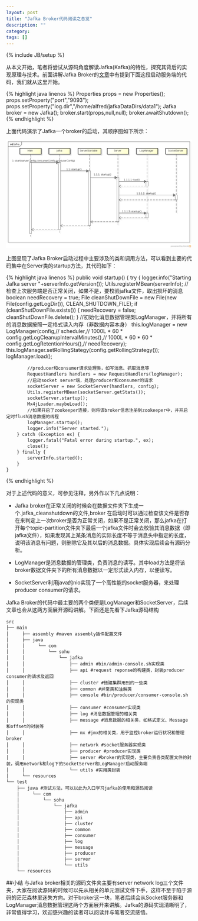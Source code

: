 ```yaml
---
layout: post
title: "Jafka Broker代码阅读之总览"
description: ""
category: 
tags: []
---
```

{% include JB/setup %}

从本文开始，笔者将尝试从源码角度解读Jafka(Kafka)的特性，探究其背后的实现原理与技术。前面讲解Jafka Broker的[文章][broker]中有提到下面这段启动服务端的代码，我们就从这里开始。

{% highlight java linenos %}
Properties props = new Properties();
props.setProperty("port","9093");
props.setProperty("log.dir","/home/alfred/jafkaDataDirs/data1");
Jafka broker = new Jafka();
broker.start(props,null,null);
broker.awaitShutdown();
{% endhighlight %}

上面代码演示了Jafka一个broker的启动，其顺序图如下所示：

![jafka-sq](/assets/images/Jafka.png)

上图呈现了Jafka Broker启动过程中主要涉及的类和调用方法，可以看到主要的代码集中在Server类的startup方法，其代码如下：

{% highlight java linenos %}
public void startup() {
        try {
            logger.info("Starting Jafka server "+serverInfo.getVersion());
            Utils.registerMBean(serverInfo);
            //检查上次服务端是否正常关闭，如果不是，要校验jafka文件，取出损坏的消息
            boolean needRecovery = true;
            File cleanShutDownFile = new File(new File(config.getLogDir()), CLEAN_SHUTDOWN_FILE);
            if (cleanShutDownFile.exists()) {
                needRecovery = false;
                cleanShutDownFile.delete();
            }
            //初始化消息数据管理类LogManager，并将所有的消息数据按照一定格式读入内存（非数据内容本身）
            this.logManager = new LogManager(config,//
                    scheduler,//
                    1000L * 60 * config.getLogCleanupIntervalMinutes(),//
                    1000L * 60 * 60 * config.getLogRetentionHours(),//
                    needRecovery);
            this.logManager.setRollingStategy(config.getRollingStrategy());
            logManager.load();

            //producer和consumer请求处理类，如写消息、抓取消息等
            RequestHandlers handlers = new RequestHandlers(logManager);
            //启动socket server端，处理producer和consumer的请求
            socketServer = new SocketServer(handlers, config);
            Utils.registerMBean(socketServer.getStats());
            socketServer.startup();
            Mx4jLoader.maybeLoad();
            //如果开启了zookeeper连接，则将该broker信息注册到zookeeper中，并开启定时flush消息数据的线程
            logManager.startup();
            logger.info("Server started.");
        } catch (Exception ex) {
            logger.fatal("Fatal error during startup.", ex);
            close();
        } finally {
            serverInfo.started();
        }
    }
{% endhighlight %}

对于上述代码的意义，可参见注释，另外作以下几点说明：

* Jafka broker在正常关闭的时候会在数据文件夹下生成一个.jafka_cleanshutdown的文件,broker 在启动时可以通过检查该文件是否存在来判定上一次broker是否为正常关闭，如果不是正常关闭，那么jafka在打开每个topic-partition文件夹下最后一个jafka文件时会去校验其消息数据（即jafka文件），如果发现其上某条消息的实际长度不等于消息头中指定的长度，说明该消息有问题，则删除它及其以后的消息数据。具体实现后续会有源码分析。

* LogManager是消息数据的管理类，负责消息的读写。其中load方法是将该broker数据文件夹下的所有消息数据以一定形式读入内存，以便读写。

* SocketServer利用java的nio实现了一个高性能的socket服务器，来处理producer consumer的请求。

Jafka Broker的代码中最主要的两个类便是LogManager和SocketServer，后续文章也会从这两方面展开源码讲解。下面还是先看下Jafka源码结构

	src
	├── main
	│     ├── assembly #maven assembly插件配置文件
	│     ├── java
	│     │     └── com
	│     │         └── sohu
	│     │             └── jafka
	│     │                 ├── admin #bin/admin-console.sh实现类
	│     │                 ├── api #request reponse的构建类，封装producer consumer的请求及返回
	│     │                 ├── cluster #搭建集群用到的一些类
	│     │                 ├── common #异常类和注解类
	│     │                 ├── console #bin/producer/consumer-console.sh的实现类
	│     │                 ├── consumer #consumer实现类
	│     │                 ├── log #消息数据管理的相关类
	│     │                 ├── message #消息数据的相关类，如格式定义、Message和offset的封装等
	│     │                 ├── mx #jmx的相关类，用于监控broker运行状况和管理broker
	│     │                 ├── network #socket服务器实现类
	│     │                 ├── producer #producer实现类
	│     │                 ├── server #broker的实现类，主要负责各类配置文件的封装，调用network和log下的SocketServer和LogManager启动服务端
	│     │                 └── utils #实用类封装
	│     └── resources
	└── test
	    ├── java #测试方法，可以以此为入口学习jafka的使用和源码阅读
	    │     └── com
	    │         └── sohu
	    │             └── jafka
	    │                 ├── admin
	    │                 ├── api
	    │                 ├── cluster
	    │                 ├── common
	    │                 ├── consumer
	    │                 ├── log
	    │                 ├── message
	    │                 ├── producer
	    │                 ├── server
	    │                 └── utils
	    └── resources
	
	
##小结
与Jafka broker相关的源码文件夹主要有server network log三个文件夹，大家在阅读源码的时候可以先从相关的单元测试文件下手，这样不至于陷于源码的茫茫森林里迷失方向。对于broker这一块，笔者后续会从Socket服务器和LogManager消息数据管理这两个方面展开来讲解。Jafka的源码实现清晰明了，非常值得学习，欢迎感兴趣的读者可以阅读并与笔者交流感悟。

[broker]:/2012/07/26/jafka-broker/

